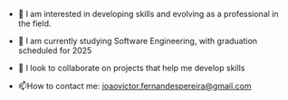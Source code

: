 - 👀 I am interested in developing skills and evolving as a professional in the field.
- 🌱 I am currently studying Software Engineering, with graduation scheduled for 2025

- 💞️ I look to collaborate on projects that help me develop skills
- 📫How to contact me: joaovictor.fernandespereira@gmail.com
<!---
joaovictorr07/joaovictorr07 is a ✨ special ✨ repository because its `README.md` (this file) appears on your GitHub profile.
You can click the Preview link to take a look at your changes.
--->
